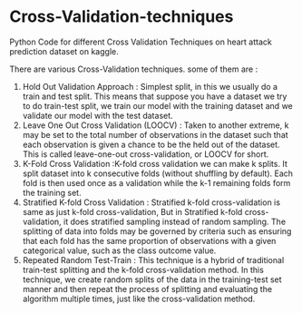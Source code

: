 # Cross-Validation-techniques
Python Code for different Cross Validation Techniques on heart attack prediction dataset on kaggle.

There are various Cross-Validation techniques. some of them are :
 1. Hold Out Validation Approach : Simplest split, in this we usually do a train and test split. This means that suppose you have a dataset we try to do train-test split, we train our model with the training dataset and we validate our model with the test dataset.
 2. Leave One Out Cross Validation (LOOCV) : Taken to another extreme, k may be set to the total number of observations in the dataset such that each observation is given a chance to be the held out of the dataset. This is called leave-one-out cross-validation, or LOOCV for short.
 3. K-Fold Cross Validation :K-fold cross validation we can make k splits. It split dataset into k consecutive folds (without shuffling by default). Each fold is then used once as a validation while the k-1 remaining folds form the training set.
 4. Stratified K-fold Cross Validation : Stratified k-fold cross-validation is same as just k-fold cross-validation, But in Stratified k-fold cross-validation, it does stratified sampling instead of random sampling. The splitting of data into folds may be governed by criteria such as ensuring that each fold has the same proportion of observations with a given categorical value, such as the class outcome value.
 5. Repeated Random Test-Train : This technique is a hybrid of traditional train-test splitting and the k-fold cross-validation method. In this technique, we create random splits of the data in the training-test set manner and then repeat the process of splitting and evaluating the algorithm multiple times, just like the cross-validation method.
